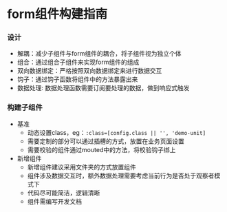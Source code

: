 # form组件构建指南

### 设计
* 解耦：减少子组件与form组件的耦合，将子组件视为独立个体
* 组合：通过组合子组件来实现form组件的组成
* 双向数据绑定：严格按照双向数据绑定来进行数据交互
* 钩子：通过钩子函数将组件中的方法暴露出来
* 数据处理: 数据处理函数需要订阅要处理的数据，做到响应式触发

### 构建子组件
* 基准
    - 动态设置class，eg：`:class=[config.class || '', 'demo-unit]`
	- 需要定制的部分可以通过插槽的方式，放置在业务页面设置
	- 需要校验的组件通过mouted中的方法，将校验钩子绑上
* 新增组件
    - 新增组件建议采用文件夹的方式放置组件
	- 组件涉及数据交互时，额外数据处理需要考虑当前行为是否处于观察者模式下
	- 代码尽可能简洁，逻辑清晰
	- 组件需编写开发文档